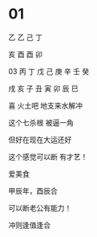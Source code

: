 # 01

乙 乙 己 丁

亥 酉 酉 卯

03
丙 丁 戊 己 庚 辛 壬 癸

戌 亥 子 丑 寅 卯 辰 巳



喜 火土吧 地支来水解冲

这个七杀根 被逼一角

但好在现在大运还好

这个感觉可以断 有才艺！

爱美食

甲辰年，酉辰合

可以断老公有能力！


冲则逢值逢合